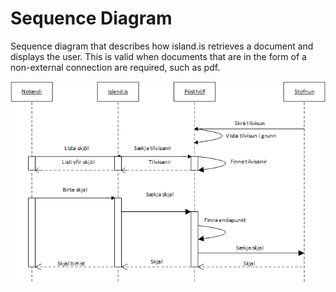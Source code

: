 # Sequence Diagram

Sequence diagram that describes how island.is retrieves a document and displays the user. This is valid when documents that are in the form of a non-external connection are required, such as pdf.

![](./assets/sequence-diagram.png)

